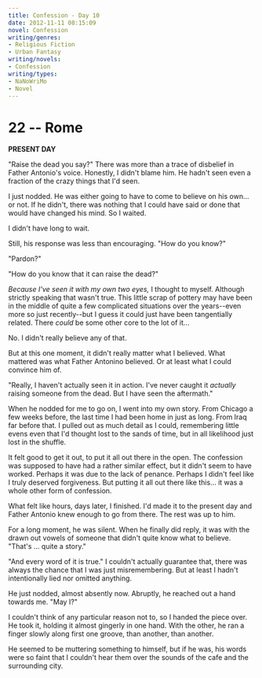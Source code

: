```yaml
---
title: Confession - Day 10
date: 2012-11-11 08:15:09
novel: Confession
writing/genres:
- Religious Fiction
- Urban Fantasy
writing/novels:
- Confession
writing/types:
- NaNoWriMo
- Novel
---
```

# 22 -- Rome
**PRESENT DAY**

"Raise the dead you say?" There was more than a trace of disbelief in Father Antonio's voice. Honestly, I didn't blame him. He hadn't seen even a fraction of the crazy things that I'd seen.

<!--more-->

I just nodded. He was either going to have to come to believe on his own... or not. If he didn't, there was nothing that I could have said or done that would have changed his mind. So I waited.

I didn't have long to wait.

Still, his response was less than encouraging. "How do you know?"

"Pardon?"

"How do you know that it can raise the dead?"

*Because I've seen it with my own two eyes,* I thought to myself. Although strictly speaking that wasn't true. This little scrap of pottery may have been in the middle of quite a few complicated situations over the years--even more so just recently--but I guess it could just have been tangentially related. There *could* be some other core to the lot of it...

No. I didn't really believe any of that.

But at this one moment, it didn't really matter what I believed. What mattered was what Father Antonino believed. Or at least what I could convince him of.

"Really, I haven't actually seen it in action. I've never caught it *actually* raising someone from the dead. But I have seen the aftermath."

When he nodded for me to go on, I went into my own story. From Chicago a few weeks before, the last time I had been home in just as long. From Iraq far before that. I pulled out as much detail as I could, remembering little evens even that I'd thought lost to the sands of time, but in all likelihood just lost in the shuffle.

It felt good to get it out, to put it all out there in the open. The confession was supposed to have had a rather similar effect, but it didn't seem to have worked. Perhaps it was due to the lack of penance. Perhaps I didn't feel like I truly deserved forgiveness. But putting it all out there like this... it was a whole other form of confession.

What felt like hours, days later, I finished. I'd made it to the present day and Father Antonio knew enough to go from there. The rest was up to him.

For a long moment, he was silent. When he finally did reply, it was with the drawn out vowels of someone that didn't quite know what to believe. "That's ... quite a story."

"And every word of it is true." I couldn't actually guarantee that, there was always the chance that I was just misremembering. But at least I hadn't intentionally lied nor omitted anything.

He just nodded, almost absently now. Abruptly, he reached out a hand towards me. "May I?"

I couldn't think of any particular reason not to, so I handed the piece over. He took it, holding it almost gingerly in one hand. With the other, he ran a finger slowly along first one groove, than another, than another.

He seemed to be muttering something to himself, but if he was, his words were so faint that I couldn't hear them over the sounds of the cafe and the surrounding city.
